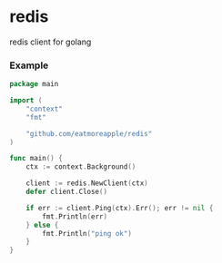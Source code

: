 # redis
redis client for golang


### Example

```go
package main

import (
	"context"
	"fmt"

	"github.com/eatmoreapple/redis"
)

func main() {
	ctx := context.Background()

	client := redis.NewClient(ctx)
	defer client.Close()

	if err := client.Ping(ctx).Err(); err != nil {
		fmt.Println(err)
	} else {
		fmt.Println("ping ok")
	}
}
```
